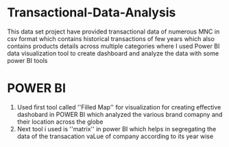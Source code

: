 # Transactional-Data-Analysis
This data set project have provided transactional data of numerous MNC in csv format which contains historical transactions of few years which also contains products details across multiple categories where I used Power BI data visualization tool to create dashboard and analyze the data with some power BI tools

# POWER BI 
1. Used first tool called ''Filled Map'' for visualization for creating effective dashobard in POWER BI which analyzed the various brand comapny and their location across the globe
2. Next tool i used is ''matrix'' in power BI which helps in segregating the data of the transacation vaLue of company according to its year wise
